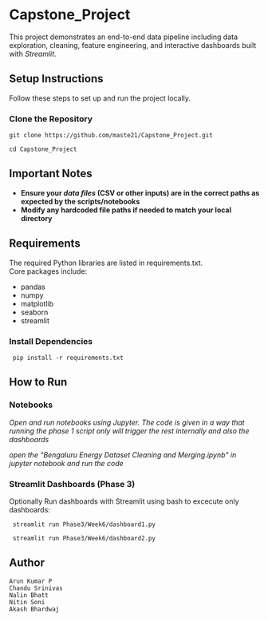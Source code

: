 # Capstone_Project

This project demonstrates an end-to-end data pipeline including data exploration, cleaning, feature engineering, and interactive dashboards built with *Streamlit*.


## Setup Instructions

Follow these steps to set up and run the project locally.

### Clone the Repository

    git clone https://github.com/maste21/Capstone_Project.git
    
    cd Capstone_Project

## Important Notes

- **Ensure your *data files* (CSV or other inputs) are in the correct paths as expected by the scripts/notebooks**
- **Modify any hardcoded file paths if needed to match your local directory**


## Requirements

The required Python libraries are listed in requirements.txt.  
Core packages include:
- pandas
- numpy
- matplotlib
- seaborn
- streamlit

### Install Dependencies

     pip install -r requirements.txt

## How to Run

### Notebooks

*Open and run notebooks using Jupyter.*
*The code is given in a way that running the phase 1 script only will trigger the rest internally and also the dashboards*

 *open the "Bengaluru Energy Dataset Cleaning and Merging.ipynb" in jupyter notebook and run the code*

### Streamlit Dashboards (Phase 3)

Optionally Run dashboards with Streamlit using bash to excecute only dashboards:

     streamlit run Phase3/Week6/dashboard1.py
     
     streamlit run Phase3/Week6/dashboard2.py



## Author

    Arun Kumar P
    Chandu Srinivas
    Nalin Bhatt
    Nitin Soni
    Akash Bhardwaj

